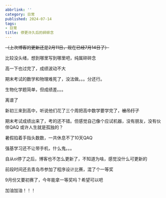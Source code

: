 ```yaml
---
abbrlink: ''
category: 日常
published: 2024-07-14
tags:
- 日常
title: 停更许久后的碎碎念
---
```

~~（上次博客的更新还是2月11日，现在已经7月14日了）~~

比较没头绪，想到哪里写到哪里吧，纯属碎碎念

高一下也过完了，成绩波动不大

期末考试的数学和物理难死了，没法做。。。分还行。

生物化学题简单，但成绩差。。。

离谱了

新初三来到高中，听说他们花了三个周把高中数学要学完了，~~被吊打了~~   

期末考试成绩出来了，考的还不错。但感觉自己像个应试机器，没有朋友，没有伙伴QAQ 
或许人生就是孤独的？

暑假掐着手指头数数，一共休息不了10天QAQ

强基学习还不让带手机，什么鬼。。。

自从oi停了之后，博客也不怎么更新了，不知道为啥，感觉没什么可更新的

前段时间还去青岛市参加了程序设计比赛，混了个一等奖 

9月份又要初赛了，今年能拿一等奖吗？希望可以吧   

加油加油！！！

